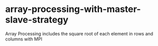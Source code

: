 # array-processing-with-master-slave-strategy
Array Processing includes the square root of each element in rows and columns with MPI
